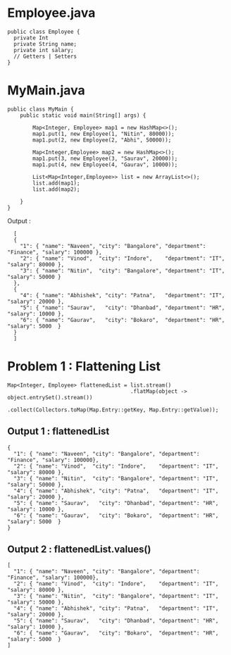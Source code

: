 # Employee.java

    public class Employee { 
      private Int
      private String name;
      private int salary;
      // Getters | Setters
    }



# MyMain.java

    public class MyMain {
        public static void main(String[] args) {

            Map<Integer, Employee> map1 = new HashMap<>();
            map1.put(1, new Employee(1, "Nitin", 80000));
            map1.put(2, new Employee(2, "Abhi", 50000));
	    
            Map<Integer,Employee> map2 = new HashMap<>();
            map1.put(3, new Employee(3, "Saurav", 20000));
            map1.put(4, new Employee(4, "Gaurav", 10000));

            List<Map<Integer,Employee>> list = new ArrayList<>();
            list.add(map1);
            list.add(map2);

        }
    }
    
  Output : 
  
      [
	  {
	    "1": { "name": "Naveen", "city": "Bangalore", "department": "Finance", "salary": 100000 },
	    "2": { "name": "Vinod",  "city": "Indore",    "department": "IT",      "salary": 80000 },
	    "3": { "name": "Nitin",  "city": "Bangalore", "department": "IT",      "salary": 50000 }
	  },
	  {
	    "4": { "name": "Abhishek", "city": "Patna",   "department": "IT", "salary": 20000 },
	    "5": { "name": "Saurav",   "city": "Dhanbad", "department": "HR", "salary": 10000 },
	    "6": { "name": "Gaurav",   "city": "Bokaro",  "department": "HR", "salary": 5000  }
	  }
      ]


# Problem 1 : Flattening List<Map>

    Map<Integer, Employee> flattenedList = list.stream()
                                           .flatMap(object -> object.entrySet().stream())
                                           .collect(Collectors.toMap(Map.Entry::getKey, Map.Entry::getValue));

## Output 1 : flattenedList
  
    {
      "1": { "name": "Naveen", "city": "Bangalore", "department": "Finance", "salary": 100000},
      "2": { "name": "Vinod",  "city": "Indore",    "department": "IT",      "salary": 80000 },
      "3": { "name": "Nitin",  "city": "Bangalore", "department": "IT",      "salary": 50000 },
      "4": { "name": "Abhishek", "city": "Patna",   "department": "IT",      "salary": 20000 },
      "5": { "name": "Saurav",   "city": "Dhanbad", "department": "HR",      "salary": 10000 },
      "6": { "name": "Gaurav",   "city": "Bokaro",  "department": "HR",      "salary": 5000  }
    }
    
## Output 2 : flattenedList.values()
 
    [
      "1": { "name": "Naveen", "city": "Bangalore", "department": "Finance", "salary": 100000},
      "2": { "name": "Vinod",  "city": "Indore",    "department": "IT",      "salary": 80000 },
      "3": { "name": "Nitin",  "city": "Bangalore", "department": "IT",      "salary": 50000 },
      "4": { "name": "Abhishek", "city": "Patna",   "department": "IT",      "salary": 20000 },
      "5": { "name": "Saurav",   "city": "Dhanbad", "department": "HR",      "salary": 10000 },
      "6": { "name": "Gaurav",   "city": "Bokaro",  "department": "HR",      "salary": 5000  }
    ]
    
